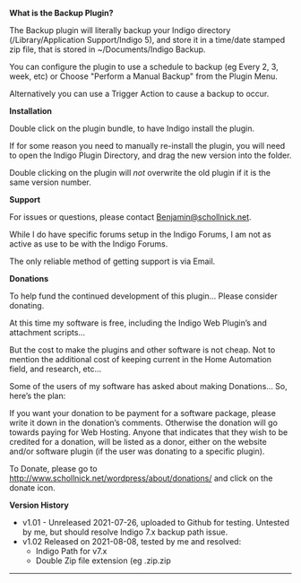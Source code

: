 **What is the Backup Plugin?**

The Backup plugin will literally backup your Indigo directory (/Library/Application Support/Indigo 5), and store it in a time/date stamped zip file, that is stored in ~/Documents/Indigo Backup. 

You can configure the plugin to use a schedule to backup (eg Every 2, 3, week, etc) or Choose "Perform a Manual Backup" from the Plugin Menu.

Alternatively you can use a Trigger Action to cause a backup to occur.  

**Installation**

Double click on the plugin bundle, to have Indigo install the plugin.

If for some reason you need to manually re-install the plugin, you will need to open the Indigo Plugin Directory, and drag the new version into the folder.

Double clicking on the plugin will *not* overwrite the old plugin if it is the same version number.

**Support**

For issues or questions, please contact Benjamin@schollnick.net.  

While I do have specific forums setup in the Indigo Forums, I am not as active as use to be with the Indigo Forums.  

The only reliable method of getting support is via Email.

**Donations**

To help fund the continued development of this plugin...  Please consider donating. 

At this time my software is free, including the Indigo Web Plugin’s and attachment scripts…

But the cost to make the plugins and other software is not cheap.  Not to mention the additional cost of
keeping current in the Home Automation field, and research, etc…

Some of the users of my software has asked about making Donations…  So, here’s the plan:

If you want your donation to be payment for a software package, please write it down in the donation’s comments.  Otherwise the donation will go towards paying for Web Hosting.  Anyone that indicates that they wish to be credited for a donation, will be listed as a donor, either on the website and/or software plugin (if the user was donating to a specific plugin).

To Donate, please go to http://www.schollnick.net/wordpress/about/donations/   and click on the
donate icon.


**Version History**

* v1.01 - Unreleased 2021-07-26, uploaded to Github for testing.  Untested by me, but should resolve Indigo 7.x backup path issue.
* v1.02  Released on 2021-08-08, tested by me and resolved:
	* Indigo Path for v7.x
	*	Double Zip file extension (eg <zipfilename>.zip.zip
		


****